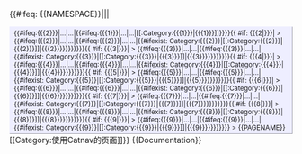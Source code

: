 <includeonly>{{#ifeq: {{NAMESPACE}}|||<div id="topicpath" title="catnav" style="border:1px outset #eef;padding:0.3em 0.6em;margin:0 0 0 0;background:#eef;clear:both;font-size:smaller;">{{#ifeq:{{{2}}}|...|...|{{#ifeq:{{{1}}}|…|…|[[:Category:{{{1}}}|{{{1}}}]]}}}}{{
#if: {{{2|}}}|&nbsp;&gt; {{#ifeq:{{{2}}}|...|...|{{#ifeq:{{{2}}}|…|…|{{#ifexist: Category:{{{2}}}|[[:Category:{{{2}}}|{{{2}}}]]|{{{2}}}}}}}}}}}{{
#if: {{{3|}}}|&nbsp;&gt; {{#ifeq:{{{3}}}|...|...|{{#ifeq:{{{3}}}|…|…|{{#ifexist: Category:{{{3}}}|[[:Category:{{{3}}}|{{{3}}}]]|{{{3}}}}}}}}}}}{{
#if: {{{4|}}}|&nbsp;&gt; {{#ifeq:{{{4}}}|...|...|{{#ifeq:{{{4}}}|…|…|{{#ifexist: Category:{{{4}}}|[[:Category:{{{4}}}|{{{4}}}]]|{{{4}}}}}}}}}}}{{
#if: {{{5|}}}|&nbsp;&gt; {{#ifeq:{{{5}}}|...|...|{{#ifeq:{{{5}}}|…|…|{{#ifexist: Category:{{{5}}}|[[:Category:{{{5}}}|{{{5}}}]]|{{{5}}}}}}}}}}}{{
#if: {{{6|}}}|&nbsp;&gt; {{#ifeq:{{{6}}}|...|...|{{#ifeq:{{{6}}}|…|…|{{#ifexist: Category:{{{6}}}|[[:Category:{{{6}}}|{{{6}}}]]|{{{6}}}}}}}}}}}{{
#if: {{{7|}}}|&nbsp;&gt; {{#ifeq:{{{7}}}|...|...|{{#ifeq:{{{7}}}|…|…|{{#ifexist: Category:{{{7}}}|[[:Category:{{{7}}}|{{{7}}}]]|{{{7}}}}}}}}}}}{{
#if: {{{8|}}}|&nbsp;&gt; {{#ifeq:{{{8}}}|...|...|{{#ifeq:{{{8}}}|…|…|{{#ifexist: Category:{{{8}}}|[[:Category:{{{8}}}|{{{8}}}]]|{{{8}}}}}}}}}}}{{
#if: {{{9|}}}|&nbsp;&gt; {{#ifeq:{{{9}}}|...|...|{{#ifeq:{{{9}}}|…|…|{{#ifexist: Category:{{{9}}}|[[:Category:{{{9}}}|{{{9}}}]]|{{{9}}}}}}}}}}} &gt; {{PAGENAME}}</div>[[Category:使用Catnav的页面]]}}</includeonly><noinclude>
{{Documentation}}
</noinclude>
